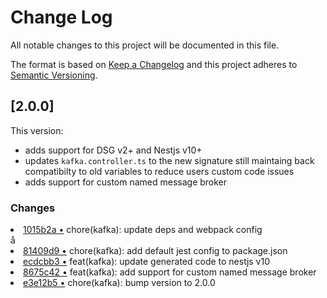 # Change Log

All notable changes to this project will be documented in this file.

The format is based on [Keep a Changelog](http://keepachangelog.com/)
and this project adheres to [Semantic Versioning](http://semver.org/).

## [2.0.0]

This version:

- adds support for DSG v2+ and Nestjs v10+
- updates `kafka.controller.ts` to the new signature still maintaing back compatibilty to old variables to reduce users custom code issues
- adds support for custom named message broker

### Changes

<li> <a href="http://github.com/amplication/plugins/commit/1015b2a08e918e5f8755bde64688b725da66c4a8">1015b2a &bull;</a> chore(kafka): update deps and webpack config</li>å
<li> <a href="http://github.com/amplication/plugins/commit/81409d924bfc4bd1d7fa0ac5194a57a2135d5fb3">81409d9 &bull;</a> chore(kafka): add default jest config to package.json</li>
<li> <a href="http://github.com/amplication/plugins/commit/ecdcbb3d4db7c6f7b26c897fc10a503f7260e215">ecdcbb3 &bull;</a> feat(kafka): update generated code to nestjs v10</li>
<li> <a href="http://github.com/amplication/plugins/commit/8675c427fb79c24eb9c47d5e3f072e4e0436a2d1">8675c42 &bull;</a> feat(kafka): add support for custom named message broker</li>
<li> <a href="http://github.com/amplication/plugins/commit/e3e12b5f7b0d22eb8713c3a99d455aaf3a865e9f">e3e12b5 &bull;</a> chore(kafka): bump version to 2.0.0</li>
